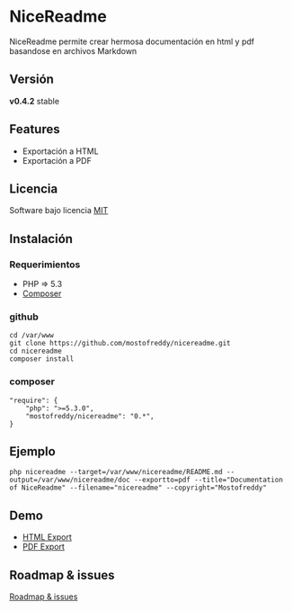 NiceReadme
==========

NiceReadme permite crear hermosa documentación en html y pdf basandose en archivos Markdown

Versión
-------

__v0.4.2__ stable

Features
--------

* Exportación a HTML
* Exportación a PDF

Licencia
-------
Software bajo licencia [MIT](http://opensource.org/licenses/mit-license.php)

Instalación
-----------

### Requerimientos

- PHP => 5.3
- [Composer](http://getcomposer.org)

### github

    cd /var/www
    git clone https://github.com/mostofreddy/nicereadme.git
    cd nicereadme
    composer install

### composer

    "require": {
        "php": ">=5.3.0",
        "mostofreddy/nicereadme": "0.*",
    }

Ejemplo
-------

    php nicereadme --target=/var/www/nicereadme/README.md --output=/var/www/nicereadme/doc --exportto=pdf --title="Documentation of NiceReadme" --filename="nicereadme" --copyright="Mostofreddy"

Demo
----

- [HTML Export](http://mostofreddy.github.io/nicereadme/)
- [PDF Export](http://mostofreddy.github.io/nicereadme/download/nicereadme_v040.pdf)

Roadmap & issues
----------------

[Roadmap & issues](https://github.com/mostofreddy/nicereadme/issues/milestones)
